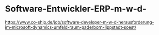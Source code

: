 # Software-Entwickler-ERP-m-w-d-
https://www.co-ship.de/job/software-developer-m-w-d-herausforderung-im-microsoft-dynamics-umfeld-raum-paderborn-lippstadt-soest/
